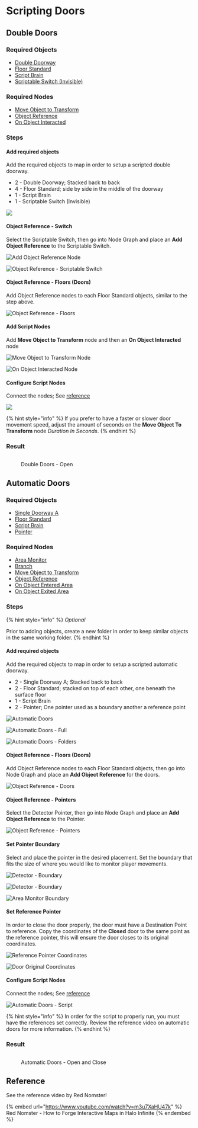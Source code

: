 # Scripting Doors

## Double Doors

### Required Objects

* [Double Doorway](../objects/halo-design-set/doorways/double-doorway.md)
* [Floor Standard](../objects/halo-design-set/floors/floor-standard.md)
* [Script Brain](../objects/gameplay/scripting/script-brain.md)
* [Scriptable Switch (Invisible)](../objects/gameplay/scripting/scriptable-switch-invisible.md)

### Required Nodes

* [Move Object to Transform](../scripting/objects-transform/move-object-to-transform.md)
* [Object Reference](../scripting/variables-basic/object-reference.md)
* [On Object Interacted](../scripting/events-custom/on-object-interacted.md)

### &#x20;Steps

#### Add required objects

Add the required objects to map in order to setup a scripted double doorway.

* 2 - Double Doorway; Stacked back to back
* 4 - Floor Standard; side by side in the middle of the doorway
* 1 - Script Brain
* 1 - Scriptable Switch (Invisible)

![](../.gitbook/assets/images/tutorials/creating-doors-double-doors-1.png)

#### Object Reference - Switch

Select the Scriptable Switch, then go into Node Graph and place an **Add Object Reference** to the Scriptable Switch.

![Add Object Reference Node](../.gitbook/assets/images/tutorials/creating-doors-double-doors-2.png)

![Object Reference - Scriptable Switch](../.gitbook/assets/images/tutorials/creating-doors-double-doors-3.png)

#### Object Reference - Floors (Doors)

Add Object Reference nodes to each Floor Standard objects, similar to the step above.

![Object Reference - Floors](../.gitbook/assets/images/tutorials/creating-doors-double-doors-7.png)

#### Add Script Nodes

Add **Move Object to Transform** node and then an **On Object Interacted** node

![Move Object to Transform Node](../.gitbook/assets/images/tutorials/creating-doors-double-doors-4.png)

![On Object Interacted Node](../.gitbook/assets/images/tutorials/creating-doors-double-doors-5.png)

#### Configure Script Nodes

Connect the nodes; See [reference](scripting-doors.md#reference)

![](../.gitbook/assets/images/tutorials/creating-doors-double-doors-6.png)

{% hint style="info" %}
If you prefer to have a faster or slower door movement speed, adjust the amount of seconds on the **Move Object To Transform** node _Duration In Seconds_.
{% endhint %}

### Result

<figure><img src="https://i.imgur.com/IRceB9F.gif" alt=""><figcaption><p>Double Doors - Open</p></figcaption></figure>

## Automatic Doors

### Required Objects

* [Single Doorway A](../objects/halo-design-set/doorways/single-doorway-a.md)
* [Floor Standard](../objects/halo-design-set/floors/floor-standard.md)
* [Script Brain](../objects/gameplay/scripting/script-brain.md)
* [Pointer](../objects/gameplay/scripting/pointer.md)

### Required Nodes

* [Area Monitor](../scripting/variables-basic/area-monitor.md)
* [Branch](../scripting/logic/branch.md)
* [Move Object to Transform](../scripting/objects-transform/move-object-to-transform.md)
* [Object Reference](../scripting/variables-basic/object-reference.md)
* [On Object Entered Area](../scripting/events/on-object-entered-area.md)
* [On Object Exited Area](../scripting/events/on-object-exited-area.md)

### Steps

{% hint style="info" %}
_Optional_

Prior to adding objects, create a new folder in order to keep similar objects in the same working folder.
{% endhint %}

#### Add required objects

Add the required objects to map in order to setup a scripted automatic doorway.

* 2 - Single Doorway A; Stacked back to back
* 2 - Floor Standard; stacked on top of each other, one beneath the surface floor
* 1 - Script Brain
* 2 - Pointer; One pointer used as a boundary another a reference point

![Automatic Doors](../.gitbook/assets/images/tutorials/creating-doors-automatic-doors-3.png)

![Automatic Doors - Full](../.gitbook/assets/images/tutorials/creating-doors-automatic-doors-4.png)

![Automatic Doors - Folders](../.gitbook/assets/images/tutorials/creating-doors-automatic-doors-6.png)

#### Object Reference - Floors (Doors)

Add Object Reference nodes to each Floor Standard objects, then go into Node Graph and place an **Add Object Reference** for the doors.

![Object Reference - Doors](../.gitbook/assets/images/tutorials/creating-doors-automatic-doors-11.png)

#### Object Reference - Pointers

Select the Detector Pointer, then go into Node Graph and place an **Add Object Reference** to the Pointer.

![Object Reference - Pointers](../.gitbook/assets/images/tutorials/creating-doors-automatic-doors-12.png)

#### Set Pointer Boundary

Select and place the pointer in the desired placement. Set the boundary that fits the size of where you would like to monitor player movements.

![Detector - Boundary](../.gitbook/assets/images/tutorials/creating-doors-automatic-doors-1.png)

![Detector - Boundary](../.gitbook/assets/images/tutorials/creating-doors-automatic-doors-7.png)

![Area Monitor Boundary](../.gitbook/assets/images/tutorials/creating-doors-automatic-doors-10.png)

#### Set Reference Pointer

In order to close the door properly, the door must have a Destination Point to reference. Copy the coordinates of the **Closed** door to the same point as the reference pointer, this will ensure the door closes to its original coordinates.

![Reference Pointer Coordinates](../.gitbook/assets/images/tutorials/creating-doors-automatic-doors-8.png)

![Door Original Coordinates](../.gitbook/assets/images/tutorials/creating-doors-automatic-doors-9.png)

#### Configure Script Nodes

Connect the nodes; See [reference](scripting-doors.md#reference)

![Automatic Doors - Script](../.gitbook/assets/images/tutorials/creating-doors-automatic-doors-5.png)

{% hint style="info" %}
In order for the script to properly run, you must have the references set correctly. Review the reference video on automatic doors for more information.
{% endhint %}

### Result

<figure><img src="https://i.imgur.com/jx4Ep53.gif" alt=""><figcaption><p>Automatic Doors - Open and Close</p></figcaption></figure>

## Reference

See the reference video by Red Nomster!

{% embed url="https://www.youtube.com/watch?v=m3u7XaHU47k" %}
Red Nomster - How to Forge Interactive Maps in Halo Infinite
{% endembed %}
